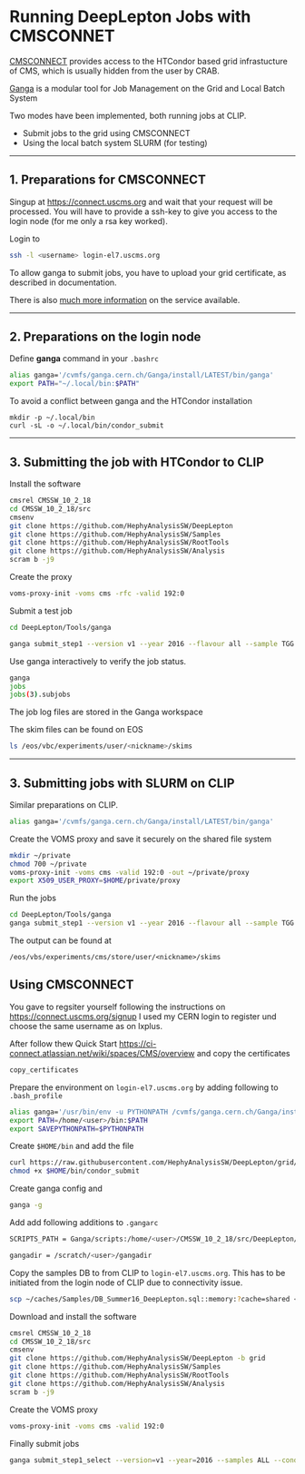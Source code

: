 # Running DeepLepton Jobs with CMSCONNET

[CMSCONNECT](https://connect.uscms.org) provides access to the HTCondor based grid infrastucture
of CMS, which is usually hidden from the user by CRAB.

[Ganga](https://ganga.readthedocs.io/en/latest/) is a modular tool for Job Management on the Grid and Local Batch System

Two modes have been implemented, both running jobs at CLIP. 

* Submit jobs to the grid using CMSCONNECT 
* Using the local batch system SLURM (for testing)

***
## 1. Preparations for CMSCONNECT

Singup at https://connect.uscms.org and wait that your request will
be processed. You will have to provide a ssh-key to give you
access to the login node (for me only a rsa key worked).

Login to 

```bash
ssh -l <username> login-el7.uscms.org
```

To allow ganga to submit jobs, you have to upload your grid certificate,
as described in documentation.

There is also [much more information](https://ci-connect.atlassian.net/wiki/spaces/CMS/overview) 
on the service available. 

***
## 2. Preparations on the login node

Define __ganga__ command in your `.bashrc`
```bash
alias ganga='/cvmfs/ganga.cern.ch/Ganga/install/LATEST/bin/ganga'
export PATH="~/.local/bin:$PATH"
```

To avoid a conflict between ganga and the HTCondor installation
```
mkdir -p ~/.local/bin
curl -sL -o ~/.local/bin/condor_submit 

```

***
## 3. Submitting the job with HTCondor to CLIP

Install the software
```bash
cmsrel CMSSW_10_2_18
cd CMSSW_10_2_18/src
cmsenv
git clone https://github.com/HephyAnalysisSW/DeepLepton
git clone https://github.com/HephyAnalysisSW/Samples
git clone https://github.com/HephyAnalysisSW/RootTools
git clone https://github.com/HephyAnalysisSW/Analysis
scram b -j9 
```

Create the proxy
```bash
voms-proxy-init -voms cms -rfc -valid 192:0
```

Submit a test job
```bash
cd DeepLepton/Tools/ganga

ganga submit_step1 --version v1 --year 2016 --flavour all --sample TGG --small
```

Use ganga interactively to verify the job status.

```bash
ganga
jobs
jobs(3).subjobs
```

The job log files are stored in the Ganga workspace

The skim files can be found on EOS

```bash
ls /eos/vbc/experiments/user/<nickname>/skims
```

***
## 3. Submitting jobs with SLURM on CLIP

Similar preparations on CLIP.

```bash
alias ganga='/cvmfs/ganga.cern.ch/Ganga/install/LATEST/bin/ganga'
```

Create the VOMS proxy and save it securely on the shared file system
```bash
mkdir ~/private
chmod 700 ~/private
voms-proxy-init -voms cms -valid 192:0 -out ~/private/proxy
export X509_USER_PROXY=$HOME/private/proxy
```

Run the jobs
```bash
cd DeepLepton/Tools/ganga
ganga submit_step1 --version v1 --year 2016 --flavour all --sample TGG --small
```

The output can be found at
```
/eos/vbs/experiments/cms/store/user/<nickname>/skims
```

## Using CMSCONNECT

You gave to regsiter yourself following the instructions on https://connect.uscms.org/signup
I used my CERN login to register und choose the same username as on lxplus.

After follow thew Quick Start https://ci-connect.atlassian.net/wiki/spaces/CMS/overview
and copy the certificates

```bash
copy_certificates
```

Prepare the environment on `login-el7.uscms.org` by adding following to `.bash_profile`

```bash
alias ganga='/usr/bin/env -u PYTHONPATH /cvmfs/ganga.cern.ch/Ganga/install/LATEST/bin/ganga'
export PATH=/home/<user>/bin:$PATH
export SAVEPYTHONPATH=$PYTHONPATH
```

Create `$HOME/bin` and add the file 
```bash
curl https://raw.githubusercontent.com/HephyAnalysisSW/DeepLepton/grid/ganga/condor_submit -o $HOME/bin/condor_submit
chmod +x $HOME/bin/condor_submit
```

Create ganga config and 
```bash
ganga -g
```

Add add following additions to `.gangarc`

```bash
SCRIPTS_PATH = Ganga/scripts:/home/<user>/CMSSW_10_2_18/src/DeepLepton/ganga

gangadir = /scratch/<user>/gangadir
```

Copy the samples DB to from CLIP to `login-el7.uscms.org`. This has to be initiated from the login node of CLIP
due to connectivity issue.
```bash
scp ~/caches/Samples/DB_Summer16_DeepLepton.sql::memory:?cache=shared <user>@login-el7.uscms.org:
```

Download and install the software

```bash
cmsrel CMSSW_10_2_18
cd CMSSW_10_2_18/src
cmsenv
git clone https://github.com/HephyAnalysisSW/DeepLepton -b grid
git clone https://github.com/HephyAnalysisSW/Samples
git clone https://github.com/HephyAnalysisSW/RootTools
git clone https://github.com/HephyAnalysisSW/Analysis
scram b -j9 
```

Create the VOMS proxy
```bash
voms-proxy-init -voms cms -valid 192:0
```

Finally submit jobs

```bash
ganga submit_step1_select --version=v1 --year=2016 --samples ALL --condor
```    